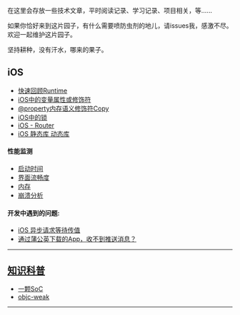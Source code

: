 在这里会存放一些技术文章，平时阅读记录、学习记录、项目相关，等......

如果你恰好来到这片园子，有什么需要喷防虫剂的地儿，请issues我，感激不尽。欢迎一起维护这片园子。

坚持耕种，没有汗水，哪来的果子。

## iOS
- [快速回顾Runtime][快速回顾Runtime]
- [iOS中的变量属性或修饰符][iOS中的变量属性或修饰符]
- [@property内存语义修饰符Copy][@property内存语义修饰符Copy]
- [iOS中的锁][iOS中的锁]
- [iOS - Router][iOSRouter]
- [iOS 静态库 动态库][iOS 静态库 动态库]

#### 性能监测
- [启动时间][启动时间]
- [界面流畅度][界面流畅度]
- [内存][内存]
- [崩溃分析][Crashes]

#### 开发中遇到的问题:
- [iOS 异步请求等待传值][iOS 异步请求等待传值]
- [通过蒲公英下载的App，收不到推送消息？][问题1]

---

## [知识科普][知识科普]
- [一颗SoC][一颗SoC]
- [objc-weak][objc-weak]

---


[快速回顾Runtime]: https://github.com/HaiTeng-Wang/Book/blob/master/iOS/快速回顾Runtime.md
[iOS中的变量属性或修饰符]: https://github.com/HaiTeng-Wang/Book/blob/master/iOS/iOS中的变量属性或修饰符.md
[@property内存语义修饰符Copy]: https://github.com/HaiTeng-Wang/Book/blob/master/iOS/%40property内存语义修饰符Copy.md
[iOS中的锁]: https://github.com/HaiTeng-Wang/Book/blob/master/iOS/iOS中的锁.md
[iOSRouter]: https://github.com/HaiTeng-Wang/Book/blob/master/iOS/router.md
[iOS 静态库 动态库]: https://github.com/HaiTeng-Wang/Book/blob/master/iOS/iOS%20静态库%20动态库.md

[启动时间]: https://github.com/HaiTeng-Wang/Book/blob/master/iOS/App性能监测/监测App启动时间.md
[界面流畅度]: https://github.com/HaiTeng-Wang/Book/blob/master/iOS/App性能监测/监测App界面流畅度.md
[内存]: https://github.com/HaiTeng-Wang/Book/blob/master/iOS/App性能监测/监测App内存.md
[Crashes]: https://github.com/HaiTeng-Wang/Book/blob/master/iOS/App性能监测/监测App闪退.md

[iOS 异步请求等待传值]: https://github.com/HaiTeng-Wang/Book/blob/master/iOS/iOS%20异步请求等待传值.md
[问题1]: https://github.com/HaiTeng-Wang/Book/blob/master/iOS/问题.md#通过蒲公英下载的app收不到推送消息

[知识科普]: https://github.com/HaiTeng-Wang/Book/blob/master/知识科普/知识科普README.md
[一颗SoC]: https://github.com/HaiTeng-Wang/Book/blob/master/知识科普/一颗SoC【知识科普】.md
[objc-weak]: https://github.com/HaiTeng-Wang/Book/blob/master/知识科普/objc-weak【知识科普】.md
